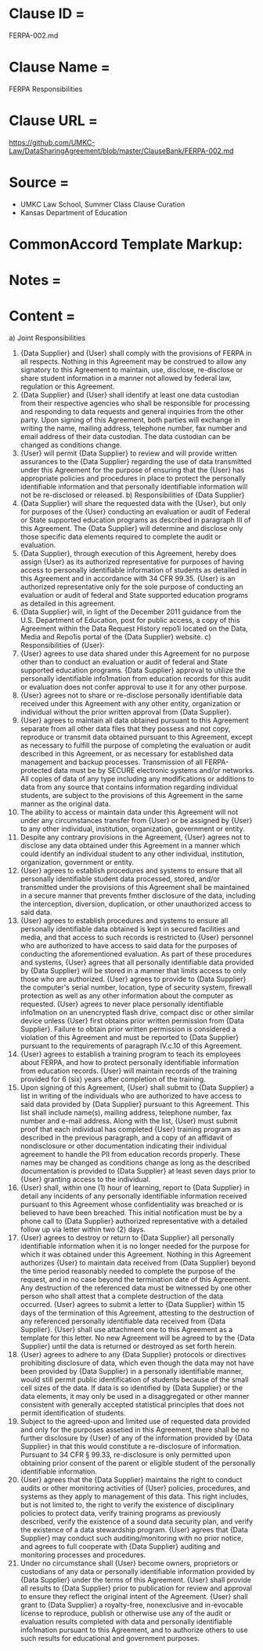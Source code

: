 # Clause ID = 
FERPA-002.md

# Clause Name = 
FERPA Responsibilities
# Clause URL = 
https://github.com/UMKC-Law/DataSharingAgreement/blob/master/ClauseBank/FERPA-002.md
# Source = 
* UMKC Law School, Summer Class Clause Curation
* Kansas Department of Education 

# CommonAccord Template Markup:   

# Notes = 

# Content = 

a) Joint Responsibilities 
  1. {Data Supplier} and {User} shall comply with the provisions of FERPA in all respects. Nothing in this Agreement may be construed to allow any signatory to this Agreement to maintain, use, disclose, re-disclose or share student information in a manner not allowed by federal law, regulation or this Agreement. 
  2. {Data Supplier} and {User} shall identify at least one data custodian from their respective agencies who shall be responsible for processing and responding to data requests and general inquiries from the other party. Upon signing of this Agreement, both parties will exchange in writing the name, mailing address, telephone number, fax number and email address of their data custodian. The data custodian can be changed as conditions change. 
  3. {User} will permit {Data Supplier} to review and will provide written assurances to the {Data Supplier} regarding the use of data transmitted under this Agreement for the purpose of ensuring that the {User} has appropriate policies and procedures in place to protect the personally identifiable information and that personally identifiable information will not be re-disclosed or released. 
b) Responsibilities of {Data Supplier} 
  1. {Data Supplier} will share the requested data with the {User}, but only for purposes of the {User} conducting an evaluation or audit of Federal or State supported education programs as described in paragraph III of this Agreement. The {Data Supplier} will determine and disclose only those specific data elements required to complete the audit or evaluation. 
  2. {Data Supplier}, through execution of this Agreement, hereby does assign {User} as its authorized representative for purposes of having access to personally identifiable information of students as detailed in this Agreement and in accordance with 34 CFR 99.35. {User} is an authorized representative only for the sole purpose of conducting an evaluation or audit of federal and State supported education programs as detailed in this agreement. 
  3. {Data Supplier} will, in light of the December 2011 guidance from the U.S. Department of Education, post for public access, a copy of this Agreement within the Data Request History repo1i located on the Data, Media and Repo1is portal of the {Data Supplier} website. 
c) Responsibilities of {User}: 
  1. {User} agrees to use data shared under this Agreement for no purpose other than to conduct an evaluation or audit of federal and State supported education programs. {Data Supplier} approval to utilize the personally identifiable info1mation from education records for this audit or evaluation does not confer approval to use it for any other purpose. 
  2. {User} agrees not to share or re-disclose personally identifiable data received under this Agreement with any other entity, organization or individual without the prior written approval from {Data Supplier}. 
  3. {User} agrees to maintain all data obtained pursuant to this Agreement separate from all other data files that they possess and not copy, reproduce or transmit data obtained pursuant to this Agreement, except as necessary to fulfill the purpose of completing the evaluation or audit described in this Agreement, or as necessary for established data management and backup processes. Transmission of all FERPA-protected data must be by SECURE electronic systems and/or networks. All copies of data of any type including any modifications or additions to data from any source that contains information regarding individual students, are subject to the provisions of this Agreement in the same manner as the original data. 
  4. The ability to access or maintain data under this Agreement will not under any circumstances transfer from {User} or be assigned by {User} to any other individual, institution, organization, government or entity. 
  5. Despite any contrary provisions in the Agreement, {User} agrees not to disclose any data obtained under this Agreement in a manner which could identify an individual student to any other individual, institution, organization, government or entity. 
  6. {User} agrees to establish procedures and systems to ensure that all personally identifiable student data processed, stored, and/or transmitted under the provisions of this Agreement shall be maintained in a secure manner that prevents fmther disclosure of the data, including the interception, diversion, duplication, or other unauthorized access to said data. 
  7. {User} agrees to establish procedures and systems to ensure all personally identifiable data obtained is kept in secured facilities and media, and that access to such records is restricted to {User} personnel who are authorized to have access to said data for the purposes of conducting the aforementioned evaluation. As part of these procedures and systems, {User} agrees that all personally identifiable data provided by {Data Supplier} will be stored in a manner that limits access to only those who are authorized. {User} agrees to provide to {Data Supplier} the computer's serial number, location, type of security system, firewall protection as well as any other information about the computer as requested. {User} agrees to never place personally identifiable info1mation on an unencrypted flash drive, compact disc or other similar device unless {User} first obtains prior written permission from {Data Supplier}. Failure to obtain prior written permission is considered a violation of this Agreement and must be reported to {Data Supplier} pursuant to the requirements of paragraph IV.c.10 of this Agreement. 
  8. {User} agrees to establish a training program to teach its employees about FERPA, and how to protect personally identifiable information from education records. {User} will maintain records of the training provided for 6 (six) years after completion of the training. 
  9. Upon signing of this Agreement, {User} shall submit to {Data Supplier} a list in writing of the individuals who are authorized to have access to said data provided by {Data Supplier} pursuant to this Agreement. This list shall include name(s), mailing address, telephone number, fax number and e-mail address. Along with the list, {User} must submit proof that each individual has completed {User} training program as described in the previous paragraph, and a copy of an affidavit of nondisclosure or other documentation indicating their individual agreement to handle the PII from education records properly. These names may be changed as conditions change as long as the described documentation is provided to {Data Supplier} at least seven days prior to {User} granting access to the individual. 
  10. {User} shall, within one (1) hour of learning, report to {Data Supplier} in detail any incidents of any personally identifiable information received pursuant to this Agreement whose confidentiality was breached or is believed to have been breached. This initial notification must be by a phone call to {Data Supplier} authorized representative with a detailed follow up via letter within two (2) days. 
  11. {User} agrees to destroy or return to {Data Supplier} all personally identifiable information when it is no longer needed for the purpose for which it was obtained under this Agreement. Nothing in this Agreement authorizes {User} to maintain data received from {Data Supplier} beyond the time period reasonably needed to complete the purpose of the request, and in no case beyond the termination date of this Agreement. Any destruction of the referenced data must be witnessed by one other person who shall attest that a complete destruction of the data occurred. {User} agrees to submit a letter to {Data Supplier} within 15 days of the termination of this Agreement, attesting to the destruction of any referenced personally identifiable data received from {Data Supplier}. {User} shall use attachment one to this Agreement as a template for this letter. No new Agreement will be agreed to by the {Data Supplier} until the data is returned or destroyed as set forth herein. 
  12. {User} agrees to adhere to any {Data Supplier} protocols or directives prohibiting disclosure of data, which even though the data may not have been provided by {Data Supplier} in a personally identifiable manner, would still permit public identification of students because of the small cell sizes of the data. If data is so identified by {Data Supplier} or the data elements, it may only be used in a disaggregated or other manner consistent with generally accepted statistical principles that does not permit identification of students. 
  13. Subject to the agreed-upon and limited use of requested data provided and only for the purposes assetied in this Agreement, there shall be no further disclosure by {User} of any of the information provided by {Data Supplier} in that this would constitute a re-disclosure of information. Pursuant to 34 CFR § 99.33, re-disclosure is only permitted upon obtaining prior consent of the parent or eligible student of the personally identifiable information. 
  14. {User} agrees that the {Data Supplier} maintains the right to conduct audits or other monitoring activities of {User} policies, procedures, and systems as they apply to management of this data. This right includes, but is not limited to, the right to verify the existence of disciplinary policies to protect data, verify training programs as previously described, verify the existence of a sound data security plan, and verify the existence of a data stewardship program. {User} agrees that {Data Supplier} may conduct such auditing/monitoring with no prior notice, and agrees to full cooperate with {Data Supplier} auditing and monitoring processes and procedures. 
  15. Under no circumstance shall {User} become owners, proprietors or custodians of any data or personally identifiable information provided by {Data Supplier} under the terms of this Agreement. {User} shall provide all results to {Data Supplier} prior to publication for review and approval to ensure they reflect the original intent of the Agreement. {User} shall grant to {Data Supplier} a royalty-free, nonexclusive and in-evocable license to reproduce, publish or otherwise use any of the audit or evaluation results completed with data and personally identifiable info1mation pursuant to this Agreement, and to authorize others to use such results for educational and government purposes.
